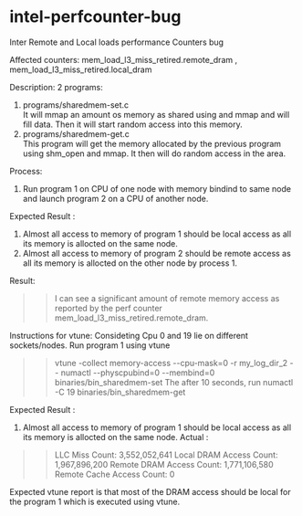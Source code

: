 # intel-perfcounter-bug
Inter Remote and Local loads performance Counters bug

Affected counters: mem_load_l3_miss_retired.remote_dram , mem_load_l3_miss_retired.local_dram

Description: 
  2 programs: 
1. programs/sharedmem-set.c <br>
  It will mmap an amount os memory as shared using and mmap and will fill data.
  Then it will start random access into this memory. 
2. programs/sharedmem-get.c <br>
  This program will get the memory allocated by the previous program using shm_open and mmap.
  It then will do random access in the area. 

Process: <br>
1. Run program 1 on CPU of one node with memory bindind to same node and launch program 2 on a CPU of another node. 

Expected Result : 
1. Almost all access to memory of program 1 should be local access as all its memory is allocted on the same node. 
2. Almost all access to memory of program 2 should be remote access as all its memory is allocted on the other node by process 1.

Result: 
>> I can see a significant amount of remote memory access as reported by the perf counter mem_load_l3_miss_retired.remote_dram.


Instructions for vtune: 
Consideting Cpu 0 and 19 lie on different sockets/nodes. 
Run program 1 using vtune
>> vtune -collect  memory-access --cpu-mask=0 -r my_log_dir_2 -- numactl --physcpubind=0 --membind=0 binaries/bin_sharedmem-set
The after 10 seconds, run 
>> numactl -C 19 binaries/bin_sharedmem-get

Expected Result : 
1. Almost all access to memory of program 1 should be local access as all its memory is allocted on the same node. 
Actual : 
>> LLC Miss Count: 3,552,052,641
        Local DRAM Access Count: 1,967,896,200
        Remote DRAM Access Count: 1,771,106,580
        Remote Cache Access Count: 0


Expected vtune report is that most of the DRAM access should be local for the program 1 which is executed using vtune.
